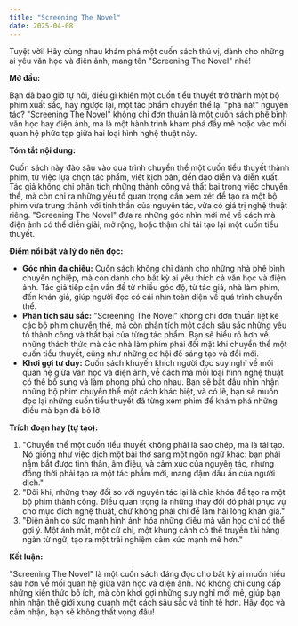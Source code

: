 ```yaml
---
title: "Screening The Novel"
date: 2025-04-08
---
```


Tuyệt vời! Hãy cùng nhau khám phá một cuốn sách thú vị, dành cho những ai yêu văn học và điện ảnh, mang tên "Screening The Novel" nhé!

**Mở đầu:**

Bạn đã bao giờ tự hỏi, điều gì khiến một cuốn tiểu thuyết trở thành một bộ phim xuất sắc, hay ngược lại, một tác phẩm chuyển thể lại "phá nát" nguyên tác? "Screening The Novel" không chỉ đơn thuần là một cuốn sách phê bình văn học hay điện ảnh, mà là một hành trình khám phá đầy mê hoặc vào mối quan hệ phức tạp giữa hai loại hình nghệ thuật này.

**Tóm tắt nội dung:**

Cuốn sách này đào sâu vào quá trình chuyển thể một cuốn tiểu thuyết thành phim, từ việc lựa chọn tác phẩm, viết kịch bản, đến đạo diễn và diễn xuất. Tác giả không chỉ phân tích những thành công và thất bại trong việc chuyển thể, mà còn chỉ ra những yếu tố quan trọng cần xem xét để tạo ra một bộ phim vừa trung thành với tinh thần của nguyên tác, vừa có giá trị nghệ thuật riêng. "Screening The Novel" đưa ra những góc nhìn mới mẻ về cách mà điện ảnh có thể diễn giải, mở rộng, hoặc thậm chí tái tạo lại một cuốn tiểu thuyết.

**Điểm nổi bật và lý do nên đọc:**

*   **Góc nhìn đa chiều:** Cuốn sách không chỉ dành cho những nhà phê bình chuyên nghiệp, mà còn dành cho bất kỳ ai yêu thích cả văn học và điện ảnh. Tác giả tiếp cận vấn đề từ nhiều góc độ, từ tác giả, nhà làm phim, đến khán giả, giúp người đọc có cái nhìn toàn diện về quá trình chuyển thể.
*   **Phân tích sâu sắc:** "Screening The Novel" không chỉ đơn thuần liệt kê các bộ phim chuyển thể, mà còn phân tích một cách sâu sắc những yếu tố thành công và thất bại của từng tác phẩm. Bạn sẽ hiểu rõ hơn về những thách thức mà các nhà làm phim phải đối mặt khi chuyển thể một cuốn tiểu thuyết, cũng như những cơ hội để sáng tạo và đổi mới.
*   **Khơi gợi tư duy:** Cuốn sách khuyến khích người đọc suy nghĩ về mối quan hệ giữa văn học và điện ảnh, về cách mà mỗi loại hình nghệ thuật có thể bổ sung và làm phong phú cho nhau. Bạn sẽ bắt đầu nhìn nhận những bộ phim chuyển thể một cách khác biệt, và có lẽ, bạn sẽ muốn đọc lại những cuốn tiểu thuyết đã từng xem phim để khám phá những điều mà bạn đã bỏ lỡ.

**Trích đoạn hay (tự tạo):**

1.  "Chuyển thể một cuốn tiểu thuyết không phải là sao chép, mà là tái tạo. Nó giống như việc dịch một bài thơ sang một ngôn ngữ khác: bạn phải nắm bắt được tinh thần, âm điệu, và cảm xúc của nguyên tác, nhưng đồng thời phải tạo ra một tác phẩm mới, mang đậm dấu ấn của người dịch."
2.  "Đôi khi, những thay đổi so với nguyên tác lại là chìa khóa để tạo ra một bộ phim thành công. Điều quan trọng là những thay đổi đó phải phục vụ cho mục đích nghệ thuật, chứ không phải chỉ để làm hài lòng khán giả."
3.  "Điện ảnh có sức mạnh hình ảnh hóa những điều mà văn học chỉ có thể gợi ý. Một ánh mắt, một cử chỉ, một khung cảnh có thể truyền tải hàng ngàn từ ngữ, tạo ra một trải nghiệm cảm xúc mạnh mẽ hơn."

**Kết luận:**

"Screening The Novel" là một cuốn sách đáng đọc cho bất kỳ ai muốn hiểu sâu hơn về mối quan hệ giữa văn học và điện ảnh. Nó không chỉ cung cấp những kiến thức bổ ích, mà còn khơi gợi những suy nghĩ mới mẻ, giúp bạn nhìn nhận thế giới xung quanh một cách sâu sắc và tinh tế hơn. Hãy đọc và cảm nhận, bạn sẽ không thất vọng đâu!
